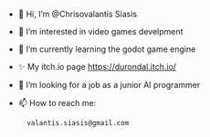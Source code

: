 - 👋 Hi, I’m @Chrisovalantis Siasis
- 👀 I’m interested in video games develpment
- 🌱 I’m currently learning the godot game engine
- ✨ My itch.io page https://durondal.itch.io/
- 💞️ I’m looking for a job as a junior ΑΙ programmer
- 📫 How to reach me: 

        valantis.siasis@gmail.com
<!---
Chrisovalantis/Chrisovalantis is a ✨ special ✨ repository because its `README.md` (this file) appears on your GitHub profile.
You can click the Preview link to take a look at your changes.
--->
